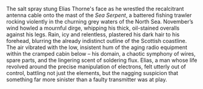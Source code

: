 The salt spray stung Elias Thorne's face as he wrestled the recalcitrant antenna cable onto the mast of the *Sea Serpent*, a battered fishing trawler rocking violently in the churning grey waters of the North Sea.  November’s wind howled a mournful dirge, whipping his thick, oil-stained overalls against his legs.  Rain, icy and relentless, plastered his dark hair to his forehead, blurring the already indistinct outline of the Scottish coastline.  The air vibrated with the low, insistent hum of the aging radio equipment within the cramped cabin below – his domain, a chaotic symphony of wires, spare parts, and the lingering scent of soldering flux.  Elias, a man whose life revolved around the precise manipulation of electrons, felt utterly out of control, battling not just the elements, but the nagging suspicion that something far more sinister than a faulty transmitter was at play.
